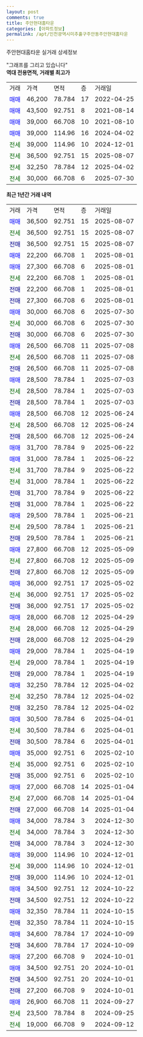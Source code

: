 ```yaml
---
layout: post
comments: true
title: 주안현대홈타운
categories: [아파트정보]
permalink: /apt/인천광역시미추홀구주안동주안현대홈타운
---
```


주안현대홈타운 실거래 상세정보

<script type="text/javascript">
  google.charts.load('current', {'packages':['line', 'corechart']});
  google.charts.setOnLoadCallback(drawChart);

  function drawChart() {
    var data = new google.visualization.DataTable();
    data.addColumn('date', '거래일');
    data.addColumn('number', "매매");
    data.addColumn('number', "전세");
    data.addColumn('number', "전매");

    data.addRows([[new Date(Date.parse("2025-08-07")), 36500, null, null], [new Date(Date.parse("2025-08-07")), null, 36500, null], [new Date(Date.parse("2025-08-07")), null, null, 36500], [new Date(Date.parse("2025-08-01")), 22200, null, null], [new Date(Date.parse("2025-08-01")), 27300, null, null], [new Date(Date.parse("2025-08-01")), null, 22200, null], [new Date(Date.parse("2025-08-01")), null, null, 22200], [new Date(Date.parse("2025-08-01")), null, null, 27300], [new Date(Date.parse("2025-07-30")), 30000, null, null], [new Date(Date.parse("2025-07-30")), null, 30000, null], [new Date(Date.parse("2025-07-30")), null, null, 30000], [new Date(Date.parse("2025-07-08")), 26500, null, null], [new Date(Date.parse("2025-07-08")), null, 26500, null], [new Date(Date.parse("2025-07-08")), null, null, 26500], [new Date(Date.parse("2025-07-03")), 28500, null, null], [new Date(Date.parse("2025-07-03")), null, 28500, null], [new Date(Date.parse("2025-07-03")), null, null, 28500], [new Date(Date.parse("2025-06-24")), 28500, null, null], [new Date(Date.parse("2025-06-24")), null, 28500, null], [new Date(Date.parse("2025-06-24")), null, null, 28500], [new Date(Date.parse("2025-06-22")), 31700, null, null], [new Date(Date.parse("2025-06-22")), 31000, null, null], [new Date(Date.parse("2025-06-22")), null, 31700, null], [new Date(Date.parse("2025-06-22")), null, 31000, null], [new Date(Date.parse("2025-06-22")), null, null, 31700], [new Date(Date.parse("2025-06-22")), null, null, 31000], [new Date(Date.parse("2025-06-21")), 29500, null, null], [new Date(Date.parse("2025-06-21")), null, 29500, null], [new Date(Date.parse("2025-06-21")), null, null, 29500], [new Date(Date.parse("2025-05-09")), 27800, null, null], [new Date(Date.parse("2025-05-09")), null, 27800, null], [new Date(Date.parse("2025-05-09")), null, null, 27800], [new Date(Date.parse("2025-05-02")), 36000, null, null], [new Date(Date.parse("2025-05-02")), null, 36000, null], [new Date(Date.parse("2025-05-02")), null, null, 36000], [new Date(Date.parse("2025-04-29")), 28000, null, null], [new Date(Date.parse("2025-04-29")), null, 28000, null], [new Date(Date.parse("2025-04-29")), null, null, 28000], [new Date(Date.parse("2025-04-19")), 29000, null, null], [new Date(Date.parse("2025-04-19")), null, 29000, null], [new Date(Date.parse("2025-04-19")), null, null, 29000], [new Date(Date.parse("2025-04-02")), 32250, null, null], [new Date(Date.parse("2025-04-02")), null, 32250, null], [new Date(Date.parse("2025-04-02")), null, null, 32250], [new Date(Date.parse("2025-04-01")), 30500, null, null], [new Date(Date.parse("2025-04-01")), null, 30500, null], [new Date(Date.parse("2025-04-01")), null, null, 30500], [new Date(Date.parse("2025-02-10")), 35000, null, null], [new Date(Date.parse("2025-02-10")), null, 35000, null], [new Date(Date.parse("2025-02-10")), null, null, 35000], [new Date(Date.parse("2025-01-04")), 27000, null, null], [new Date(Date.parse("2025-01-04")), null, 27000, null], [new Date(Date.parse("2025-01-04")), null, null, 27000], [new Date(Date.parse("2024-12-30")), 34000, null, null], [new Date(Date.parse("2024-12-30")), null, 34000, null], [new Date(Date.parse("2024-12-30")), null, null, 34000], [new Date(Date.parse("2024-12-01")), 39000, null, null], [new Date(Date.parse("2024-12-01")), null, 39000, null], [new Date(Date.parse("2024-12-01")), null, null, 39000], [new Date(Date.parse("2024-10-22")), 34500, null, null], [new Date(Date.parse("2024-10-22")), null, null, 34500], [new Date(Date.parse("2024-10-15")), 32350, null, null], [new Date(Date.parse("2024-10-15")), null, null, 32350], [new Date(Date.parse("2024-10-09")), 34600, null, null], [new Date(Date.parse("2024-10-09")), null, null, 34600], [new Date(Date.parse("2024-10-01")), 27200, null, null], [new Date(Date.parse("2024-10-01")), 34500, null, null], [new Date(Date.parse("2024-10-01")), null, null, 34500], [new Date(Date.parse("2024-10-01")), null, null, 27200], [new Date(Date.parse("2024-09-27")), 26900, null, null], [new Date(Date.parse("2024-09-25")), null, 23500, null], [new Date(Date.parse("2024-09-12")), null, 19000, null]]);

    var options = {
      hAxis: {
        format: 'yyyy/MM/dd'
      },    
      lineWidth: 0,
      pointsVisible: true,    
      title: '최근 1년간 유형별 실거래가 분포',
      legend: { position: 'bottom' }
    };

    var formatter = new google.visualization.NumberFormat({pattern:'###,###'} );
    formatter.format(data, 1);
    formatter.format(data, 2);
    
    setTimeout(function() {
        var chart = new google.visualization.LineChart(document.getElementById('columnchart_material'));
        chart.draw(data, (options));
        document.getElementById('loading').style.display = 'none';
    }, 200);
  }
</script>


<div id="loading" style="z-index:20; display: block; margin-left: 0px">"그래프를 그리고 있습니다"</div>
<div id="columnchart_material" style="width: 95%; margin-left: 0px; display: block"></div>
<!-- contents start -->
<b>역대 전용면적, 거래별 최고가</b>
<table class="sortable">
    <tr>
      <td>거래</td>
      <td>가격</td>
      <td>면적</td>
      <td>층</td>
      <td>거래일</td>
    </tr>
        <tr>
          <td><a style="color: blue">매매</a></td>
          <td>46,200</td>
          <td>78.784</td>
          <td>17</td>
          <td>2022-04-25</td>
        </tr>            <tr>
          <td><a style="color: blue">매매</a></td>
          <td>43,500</td>
          <td>92.751</td>
          <td>8</td>
          <td>2021-08-14</td>
        </tr>            <tr>
          <td><a style="color: blue">매매</a></td>
          <td>39,000</td>
          <td>66.708</td>
          <td>10</td>
          <td>2021-08-10</td>
        </tr>            <tr>
          <td><a style="color: blue">매매</a></td>
          <td>39,000</td>
          <td>114.96</td>
          <td>16</td>
          <td>2024-04-02</td>
        </tr>        
        <tr>
              <td><a style="color: darkgreen">전세</a></td>
              <td>39,000</td>
              <td>114.96</td>
              <td>10</td>
              <td>2024-12-01</td>
            </tr>            <tr>
              <td><a style="color: darkgreen">전세</a></td>
              <td>36,500</td>
              <td>92.751</td>
              <td>15</td>
              <td>2025-08-07</td>
            </tr>            <tr>
              <td><a style="color: darkgreen">전세</a></td>
              <td>32,250</td>
              <td>78.784</td>
              <td>12</td>
              <td>2025-04-02</td>
            </tr>            <tr>
              <td><a style="color: darkgreen">전세</a></td>
              <td>30,000</td>
              <td>66.708</td>
              <td>6</td>
              <td>2025-07-30</td>
            </tr>        
    
</table>

<b>최근 1년간 거래 내역</b>

<table class="sortable">
    <tr>
      <td>거래</td>
      <td>가격</td>
      <td>면적</td>
      <td>층</td>
      <td>거래일</td>
    </tr>
    <tr>
      <td><a style="color: blue">매매</a></td>
      <td>36,500</td>
      <td>92.751</td>
      <td>15</td>
      <td>2025-08-07</td>
    </tr>          <tr>
      <td><a style="color: darkgreen">전세</a></td>
      <td>36,500</td>
      <td>92.751</td>
      <td>15</td>
      <td>2025-08-07</td>
    </tr>          <tr>
      <td><a style="color: darkblue">전매</a></td>
      <td>36,500</td>
      <td>92.751</td>
      <td>15</td>
      <td>2025-08-07</td>
    </tr>          <tr>
      <td><a style="color: blue">매매</a></td>
      <td>22,200</td>
      <td>66.708</td>
      <td>1</td>
      <td>2025-08-01</td>
    </tr>          <tr>
      <td><a style="color: blue">매매</a></td>
      <td>27,300</td>
      <td>66.708</td>
      <td>6</td>
      <td>2025-08-01</td>
    </tr>          <tr>
      <td><a style="color: darkgreen">전세</a></td>
      <td>22,200</td>
      <td>66.708</td>
      <td>1</td>
      <td>2025-08-01</td>
    </tr>          <tr>
      <td><a style="color: darkblue">전매</a></td>
      <td>22,200</td>
      <td>66.708</td>
      <td>1</td>
      <td>2025-08-01</td>
    </tr>          <tr>
      <td><a style="color: darkblue">전매</a></td>
      <td>27,300</td>
      <td>66.708</td>
      <td>6</td>
      <td>2025-08-01</td>
    </tr>          <tr>
      <td><a style="color: blue">매매</a></td>
      <td>30,000</td>
      <td>66.708</td>
      <td>6</td>
      <td>2025-07-30</td>
    </tr>          <tr>
      <td><a style="color: darkgreen">전세</a></td>
      <td>30,000</td>
      <td>66.708</td>
      <td>6</td>
      <td>2025-07-30</td>
    </tr>          <tr>
      <td><a style="color: darkblue">전매</a></td>
      <td>30,000</td>
      <td>66.708</td>
      <td>6</td>
      <td>2025-07-30</td>
    </tr>          <tr>
      <td><a style="color: blue">매매</a></td>
      <td>26,500</td>
      <td>66.708</td>
      <td>11</td>
      <td>2025-07-08</td>
    </tr>          <tr>
      <td><a style="color: darkgreen">전세</a></td>
      <td>26,500</td>
      <td>66.708</td>
      <td>11</td>
      <td>2025-07-08</td>
    </tr>          <tr>
      <td><a style="color: darkblue">전매</a></td>
      <td>26,500</td>
      <td>66.708</td>
      <td>11</td>
      <td>2025-07-08</td>
    </tr>          <tr>
      <td><a style="color: blue">매매</a></td>
      <td>28,500</td>
      <td>78.784</td>
      <td>1</td>
      <td>2025-07-03</td>
    </tr>          <tr>
      <td><a style="color: darkgreen">전세</a></td>
      <td>28,500</td>
      <td>78.784</td>
      <td>1</td>
      <td>2025-07-03</td>
    </tr>          <tr>
      <td><a style="color: darkblue">전매</a></td>
      <td>28,500</td>
      <td>78.784</td>
      <td>1</td>
      <td>2025-07-03</td>
    </tr>          <tr>
      <td><a style="color: blue">매매</a></td>
      <td>28,500</td>
      <td>66.708</td>
      <td>12</td>
      <td>2025-06-24</td>
    </tr>          <tr>
      <td><a style="color: darkgreen">전세</a></td>
      <td>28,500</td>
      <td>66.708</td>
      <td>12</td>
      <td>2025-06-24</td>
    </tr>          <tr>
      <td><a style="color: darkblue">전매</a></td>
      <td>28,500</td>
      <td>66.708</td>
      <td>12</td>
      <td>2025-06-24</td>
    </tr>          <tr>
      <td><a style="color: blue">매매</a></td>
      <td>31,700</td>
      <td>78.784</td>
      <td>9</td>
      <td>2025-06-22</td>
    </tr>          <tr>
      <td><a style="color: blue">매매</a></td>
      <td>31,000</td>
      <td>78.784</td>
      <td>1</td>
      <td>2025-06-22</td>
    </tr>          <tr>
      <td><a style="color: darkgreen">전세</a></td>
      <td>31,700</td>
      <td>78.784</td>
      <td>9</td>
      <td>2025-06-22</td>
    </tr>          <tr>
      <td><a style="color: darkgreen">전세</a></td>
      <td>31,000</td>
      <td>78.784</td>
      <td>1</td>
      <td>2025-06-22</td>
    </tr>          <tr>
      <td><a style="color: darkblue">전매</a></td>
      <td>31,700</td>
      <td>78.784</td>
      <td>9</td>
      <td>2025-06-22</td>
    </tr>          <tr>
      <td><a style="color: darkblue">전매</a></td>
      <td>31,000</td>
      <td>78.784</td>
      <td>1</td>
      <td>2025-06-22</td>
    </tr>          <tr>
      <td><a style="color: blue">매매</a></td>
      <td>29,500</td>
      <td>78.784</td>
      <td>1</td>
      <td>2025-06-21</td>
    </tr>          <tr>
      <td><a style="color: darkgreen">전세</a></td>
      <td>29,500</td>
      <td>78.784</td>
      <td>1</td>
      <td>2025-06-21</td>
    </tr>          <tr>
      <td><a style="color: darkblue">전매</a></td>
      <td>29,500</td>
      <td>78.784</td>
      <td>1</td>
      <td>2025-06-21</td>
    </tr>          <tr>
      <td><a style="color: blue">매매</a></td>
      <td>27,800</td>
      <td>66.708</td>
      <td>12</td>
      <td>2025-05-09</td>
    </tr>          <tr>
      <td><a style="color: darkgreen">전세</a></td>
      <td>27,800</td>
      <td>66.708</td>
      <td>12</td>
      <td>2025-05-09</td>
    </tr>          <tr>
      <td><a style="color: darkblue">전매</a></td>
      <td>27,800</td>
      <td>66.708</td>
      <td>12</td>
      <td>2025-05-09</td>
    </tr>          <tr>
      <td><a style="color: blue">매매</a></td>
      <td>36,000</td>
      <td>92.751</td>
      <td>17</td>
      <td>2025-05-02</td>
    </tr>          <tr>
      <td><a style="color: darkgreen">전세</a></td>
      <td>36,000</td>
      <td>92.751</td>
      <td>17</td>
      <td>2025-05-02</td>
    </tr>          <tr>
      <td><a style="color: darkblue">전매</a></td>
      <td>36,000</td>
      <td>92.751</td>
      <td>17</td>
      <td>2025-05-02</td>
    </tr>          <tr>
      <td><a style="color: blue">매매</a></td>
      <td>28,000</td>
      <td>66.708</td>
      <td>12</td>
      <td>2025-04-29</td>
    </tr>          <tr>
      <td><a style="color: darkgreen">전세</a></td>
      <td>28,000</td>
      <td>66.708</td>
      <td>12</td>
      <td>2025-04-29</td>
    </tr>          <tr>
      <td><a style="color: darkblue">전매</a></td>
      <td>28,000</td>
      <td>66.708</td>
      <td>12</td>
      <td>2025-04-29</td>
    </tr>          <tr>
      <td><a style="color: blue">매매</a></td>
      <td>29,000</td>
      <td>78.784</td>
      <td>1</td>
      <td>2025-04-19</td>
    </tr>          <tr>
      <td><a style="color: darkgreen">전세</a></td>
      <td>29,000</td>
      <td>78.784</td>
      <td>1</td>
      <td>2025-04-19</td>
    </tr>          <tr>
      <td><a style="color: darkblue">전매</a></td>
      <td>29,000</td>
      <td>78.784</td>
      <td>1</td>
      <td>2025-04-19</td>
    </tr>          <tr>
      <td><a style="color: blue">매매</a></td>
      <td>32,250</td>
      <td>78.784</td>
      <td>12</td>
      <td>2025-04-02</td>
    </tr>          <tr>
      <td><a style="color: darkgreen">전세</a></td>
      <td>32,250</td>
      <td>78.784</td>
      <td>12</td>
      <td>2025-04-02</td>
    </tr>          <tr>
      <td><a style="color: darkblue">전매</a></td>
      <td>32,250</td>
      <td>78.784</td>
      <td>12</td>
      <td>2025-04-02</td>
    </tr>          <tr>
      <td><a style="color: blue">매매</a></td>
      <td>30,500</td>
      <td>78.784</td>
      <td>6</td>
      <td>2025-04-01</td>
    </tr>          <tr>
      <td><a style="color: darkgreen">전세</a></td>
      <td>30,500</td>
      <td>78.784</td>
      <td>6</td>
      <td>2025-04-01</td>
    </tr>          <tr>
      <td><a style="color: darkblue">전매</a></td>
      <td>30,500</td>
      <td>78.784</td>
      <td>6</td>
      <td>2025-04-01</td>
    </tr>          <tr>
      <td><a style="color: blue">매매</a></td>
      <td>35,000</td>
      <td>92.751</td>
      <td>6</td>
      <td>2025-02-10</td>
    </tr>          <tr>
      <td><a style="color: darkgreen">전세</a></td>
      <td>35,000</td>
      <td>92.751</td>
      <td>6</td>
      <td>2025-02-10</td>
    </tr>          <tr>
      <td><a style="color: darkblue">전매</a></td>
      <td>35,000</td>
      <td>92.751</td>
      <td>6</td>
      <td>2025-02-10</td>
    </tr>          <tr>
      <td><a style="color: blue">매매</a></td>
      <td>27,000</td>
      <td>66.708</td>
      <td>14</td>
      <td>2025-01-04</td>
    </tr>          <tr>
      <td><a style="color: darkgreen">전세</a></td>
      <td>27,000</td>
      <td>66.708</td>
      <td>14</td>
      <td>2025-01-04</td>
    </tr>          <tr>
      <td><a style="color: darkblue">전매</a></td>
      <td>27,000</td>
      <td>66.708</td>
      <td>14</td>
      <td>2025-01-04</td>
    </tr>          <tr>
      <td><a style="color: blue">매매</a></td>
      <td>34,000</td>
      <td>78.784</td>
      <td>3</td>
      <td>2024-12-30</td>
    </tr>          <tr>
      <td><a style="color: darkgreen">전세</a></td>
      <td>34,000</td>
      <td>78.784</td>
      <td>3</td>
      <td>2024-12-30</td>
    </tr>          <tr>
      <td><a style="color: darkblue">전매</a></td>
      <td>34,000</td>
      <td>78.784</td>
      <td>3</td>
      <td>2024-12-30</td>
    </tr>          <tr>
      <td><a style="color: blue">매매</a></td>
      <td>39,000</td>
      <td>114.96</td>
      <td>10</td>
      <td>2024-12-01</td>
    </tr>          <tr>
      <td><a style="color: darkgreen">전세</a></td>
      <td>39,000</td>
      <td>114.96</td>
      <td>10</td>
      <td>2024-12-01</td>
    </tr>          <tr>
      <td><a style="color: darkblue">전매</a></td>
      <td>39,000</td>
      <td>114.96</td>
      <td>10</td>
      <td>2024-12-01</td>
    </tr>          <tr>
      <td><a style="color: blue">매매</a></td>
      <td>34,500</td>
      <td>92.751</td>
      <td>12</td>
      <td>2024-10-22</td>
    </tr>          <tr>
      <td><a style="color: darkblue">전매</a></td>
      <td>34,500</td>
      <td>92.751</td>
      <td>12</td>
      <td>2024-10-22</td>
    </tr>          <tr>
      <td><a style="color: blue">매매</a></td>
      <td>32,350</td>
      <td>78.784</td>
      <td>11</td>
      <td>2024-10-15</td>
    </tr>          <tr>
      <td><a style="color: darkblue">전매</a></td>
      <td>32,350</td>
      <td>78.784</td>
      <td>11</td>
      <td>2024-10-15</td>
    </tr>          <tr>
      <td><a style="color: blue">매매</a></td>
      <td>34,600</td>
      <td>78.784</td>
      <td>17</td>
      <td>2024-10-09</td>
    </tr>          <tr>
      <td><a style="color: darkblue">전매</a></td>
      <td>34,600</td>
      <td>78.784</td>
      <td>17</td>
      <td>2024-10-09</td>
    </tr>          <tr>
      <td><a style="color: blue">매매</a></td>
      <td>27,200</td>
      <td>66.708</td>
      <td>9</td>
      <td>2024-10-01</td>
    </tr>          <tr>
      <td><a style="color: blue">매매</a></td>
      <td>34,500</td>
      <td>92.751</td>
      <td>20</td>
      <td>2024-10-01</td>
    </tr>          <tr>
      <td><a style="color: darkblue">전매</a></td>
      <td>34,500</td>
      <td>92.751</td>
      <td>20</td>
      <td>2024-10-01</td>
    </tr>          <tr>
      <td><a style="color: darkblue">전매</a></td>
      <td>27,200</td>
      <td>66.708</td>
      <td>9</td>
      <td>2024-10-01</td>
    </tr>          <tr>
      <td><a style="color: blue">매매</a></td>
      <td>26,900</td>
      <td>66.708</td>
      <td>11</td>
      <td>2024-09-27</td>
    </tr>          <tr>
      <td><a style="color: darkgreen">전세</a></td>
      <td>23,500</td>
      <td>78.784</td>
      <td>8</td>
      <td>2024-09-25</td>
    </tr>          <tr>
      <td><a style="color: darkgreen">전세</a></td>
      <td>19,000</td>
      <td>66.708</td>
      <td>9</td>
      <td>2024-09-12</td>
    </tr>      </table>
<!-- contents end -->    

